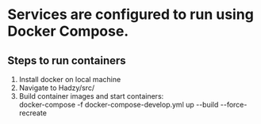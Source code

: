 
# Services are configured to run using Docker Compose.

## Steps to run containers
1. Install docker on local machine
2. Navigate to Hadzy/src/
3. Build container images and start containers:<br>
docker-compose -f docker-compose-develop.yml up --build --force-recreate
